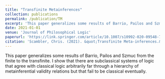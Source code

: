 ```yaml
---
title: "Transfinite Metainferences"
collection: publications
permalink: /publication/TM
excerpt: 'This paper generalizes some results of Barrio, Pailos and Szmuc from the finite to the transfinite. I show that there are subclassical systems of logic that agree with classical logic arbitrarily far through a hierarchy of metainferential validity relations but that fail to be classical eventually.'
date: 2021-01-01
venue: 'Journal of Philosophical Logic'
paperurl: 'https://link.springer.com/article/10.1007/s10992-020-09548-7'
citation: 'Scambler, Chris. (2021). &quot;Transfinite Meta-inferences.&quot; <i>Journal of Philosophical Logic</i>. 49, pages 1079–1089.'
---
```

This paper generalizes some results of Barrio, Pailos and Szmuc from the finite to the transfinite. I show that there are subclassical systems of logic that agree with classical logic arbitrarily far through a hierarchy of metainferential validity relations but that fail to be classical eventually.
